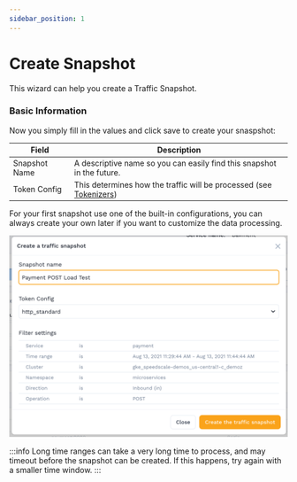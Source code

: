 ```yaml
---
sidebar_position: 1
---
```


# Create Snapshot

This wizard can help you create a Traffic Snapshot.

### Basic Information&#x20;

Now you simply fill in the values and click save to create your snaspshot:

| Field         | Description                                                                                                          |
| ------------- | -------------------------------------------------------------------------------------------------------------------- |
| Snapshot Name | A descriptive name so you can easily find this snapshot in the future.                                               |
| Token Config  | This determines how the traffic will be processed (see [Tokenizers](../../configuration/tokenizers-1/tokenizers.md)) |

For your first snapshot use one of the built-in configurations, you can always create your own later if you want to customize the data processing.

![Create Traffic Snapshot](./screen-shot-2021-08-13-at-11.45.30-am.png)

:::info
Long time ranges can take a very long time to process, and may timeout before the snapshot can be created. If this happens, try again with a smaller time window.
:::
